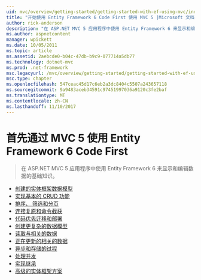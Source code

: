 ```yaml
---
uid: mvc/overview/getting-started/getting-started-with-ef-using-mvc/index
title: "开始使用 Entity Framework 6 Code First 使用 MVC 5 |Microsoft 文档"
author: rick-anderson
description: "在 ASP.NET MVC 5 应用程序中使用 Entity Framework 6 来显示和编辑数据的基础知识。"
ms.author: aspnetcontent
manager: wpickett
ms.date: 10/05/2011
ms.topic: article
ms.assetid: 2aebcde0-b04c-47db-b9c9-077714a5db77
ms.technology: dotnet-mvc
ms.prod: .net-framework
msc.legacyurl: /mvc/overview/getting-started/getting-started-with-ef-using-mvc
msc.type: chapter
ms.openlocfilehash: 547ceac45d17c6eb2a3dc8404c5507a243657118
ms.sourcegitcommit: 9a9483aceb34591c97451997036a9120c3fe2baf
ms.translationtype: MT
ms.contentlocale: zh-CN
ms.lasthandoff: 11/10/2017
---
```

<a name="getting-started-with-entity-framework-6-code-first-using-mvc-5"></a>首先通过 MVC 5 使用 Entity Framework 6 Code First
====================
> 在 ASP.NET MVC 5 应用程序中使用 Entity Framework 6 来显示和编辑数据的基础知识。


- [创建的实体框架数据模型](creating-an-entity-framework-data-model-for-an-asp-net-mvc-application.md)
- [实现基本的 CRUD 功能](implementing-basic-crud-functionality-with-the-entity-framework-in-asp-net-mvc-application.md)
- [排序、 筛选和分页](sorting-filtering-and-paging-with-the-entity-framework-in-an-asp-net-mvc-application.md)
- [连接复原和命令截获](connection-resiliency-and-command-interception-with-the-entity-framework-in-an-asp-net-mvc-application.md)
- [代码优先迁移和部署](migrations-and-deployment-with-the-entity-framework-in-an-asp-net-mvc-application.md)
- [创建更复杂的数据模型](creating-a-more-complex-data-model-for-an-asp-net-mvc-application.md)
- [读取与相关的数据](reading-related-data-with-the-entity-framework-in-an-asp-net-mvc-application.md)
- [正在更新的相关的数据](updating-related-data-with-the-entity-framework-in-an-asp-net-mvc-application.md)
- [异步和存储的过程](async-and-stored-procedures-with-the-entity-framework-in-an-asp-net-mvc-application.md)
- [处理并发](handling-concurrency-with-the-entity-framework-in-an-asp-net-mvc-application.md)
- [实现继承](implementing-inheritance-with-the-entity-framework-in-an-asp-net-mvc-application.md)
- [高级的实体框架方案](advanced-entity-framework-scenarios-for-an-mvc-web-application.md)
